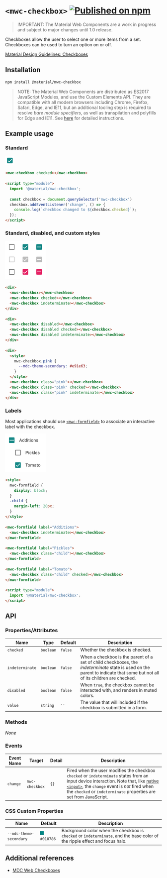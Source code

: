 # `<mwc-checkbox>` [![Published on npm](https://img.shields.io/npm/v/@material/mwc-checkbox.svg)](https://www.npmjs.com/package/@material/mwc-checkbox)
> IMPORTANT: The Material Web Components are a work in progress and subject to
> major changes until 1.0 release.

Checkboxes allow the user to select one or more items from a set. Checkboxes can
be used to turn an option on or off.

[Material Design Guidelines: Checkboxes](https://material.io/components/selection-controls/#checkboxes)

## Installation

```sh
npm install @material/mwc-checkbox
```

> NOTE: The Material Web Components are distributed as ES2017 JavaScript
> Modules, and use the Custom Elements API. They are compatible with all modern
> browsers including Chrome, Firefox, Safari, Edge, and IE11, but an additional
> tooling step is required to resolve *bare module specifiers*, as well as
> transpilation and polyfills for Edge and IE11. See
> [here](https://github.com/material-components/material-components-web-components#quick-start)
> for detailed instructions.

## Example usage

### Standard

<img src="images/checked.png" width="29px" height="29px">

```html
<mwc-checkbox checked></mwc-checkbox>

<script type="module">
  import '@material/mwc-checkbox';

  const checkbox = document.querySelector('mwc-checkbox')
  checkbox.addEventListener('change', () => {
    console.log(`checkbox changed to ${checkbox.checked}`);
  });
</script>
```

### Standard, disabled, and custom styles

<img src="images/standard_disabled_styled.png" width="132px" height="123px">

```html
<div>
  <mwc-checkbox></mwc-checkbox>
  <mwc-checkbox checked></mwc-checkbox>
  <mwc-checkbox indeterminate></mwc-checkbox>
</div>

<div>
  <mwc-checkbox disabled></mwc-checkbox>
  <mwc-checkbox disabled checked></mwc-checkbox>
  <mwc-checkbox disabled indeterminate></mwc-checkbox>
</div>

<div>
  <style>
    mwc-checkbox.pink {
      --mdc-theme-secondary: #e91e63;
    }
  </style>
  <mwc-checkbox class="pink"></mwc-checkbox>
  <mwc-checkbox class="pink" checked></mwc-checkbox>
  <mwc-checkbox class="pink" indeterminate></mwc-checkbox>
</div>
```

### Labels

Most applications should use
[`<mwc-formfield>`](https://github.com/material-components/material-components-web-components/tree/master/packages/formfield)
to associate an interactive label with the checkbox.

<img src="images/formfield.png" width="132px" height="123px">

```html
<style>
  mwc-formfield {
    display: block;
  }
  .child {
    margin-left: 20px;
  }
</style>

<mwc-formfield label="Additions">
  <mwc-checkbox indeterminate></mwc-checkbox>
</mwc-formfield>

<mwc-formfield label="Pickles">
  <mwc-checkbox class="child"></mwc-checkbox>
</mwc-formfield>

<mwc-formfield label="Tomato">
  <mwc-checkbox class="child" checked></mwc-checkbox>
</mwc-formfield>

<script type="module">
  import '@material/mwc-checkbox';
</script>
```

## API

### Properties/Attributes

Name            | Type      | Default | Description
--------------- | --------- | ------- | -----------
`checked`       | `boolean` | `false` | Whether the checkbox is checked.
`indeterminate` | `boolean` | `false` | When a checkbox is the parent of a set of child checkboxes, the *indeterminate* state is used on the parent to indicate that some but not all of its children are checked.
`disabled`      | `boolean` | `false` | When `true`, the checkbox cannot be interacted with, and renders in muted colors.
`value`         | `string`  | `''`      | The value that will included if the checkbox is submitted in a form.


### Methods

*None*

### Events

| Event Name | Target         | Detail | Description
| ---------- | -------------- | ------ | -----------
| `change`   | `mwc-checkbox` | `{}`   | Fired when the user modifies the checkbox `checked` or `indeterminate` states from an input device interaction. Note that, like [native `<input>`](https://developer.mozilla.org/en-US/docs/Web/API/HTMLElement/change_event), the `change` event is *not* fired when the `checked` or `indeterminate` properties are set from JavaScript.

### CSS Custom Properties


| Name                    | Default   | Description                         |
| ----------------------- | --------- | ----------------------------------- |
| `--mdc-theme-secondary` | ![](images/color_018786.png) `#018786` | Background color when the checkbox is `checked` or `indeterminate`, and the base color of the ripple effect and focus halo.

## Additional references

-   [MDC Web Checkboxes](https://material.io/develop/web/components/input-controls/checkboxes/)

